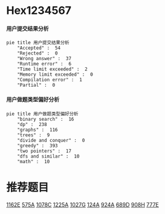 # Hex1234567

<!-- tabs:start -->



#### **用户提交结果分析**

```mermaid
pie title 用户提交结果分析
    "Accepted" :  54
    "Rejected" :  0
    "Wrong answer" :  37
    "Runtime error" :  6
    "Time limit exceeded" :  2
    "Memory limit exceeded" :  0
    "Compilation error" :  1
    "Partial" :  0
```

#### **用户做题类型偏好分析**

```mermaid
pie title 用户做题类型偏好分析
    "binary search" :  16
    "dp" :  238
    "graphs" :  116
    "trees" :  9
    "divide and conquer" :  0
    "greedy" :  393
    "two pointers" :  17
    "dfs and similar" :  10
    "math" :  10
```



<!-- tabs:end -->
# 推荐题目
[1162E](https://codeforces.com/contest/1162/problem/E)
[575A](https://codeforces.com/contest/575/problem/A)
[1078C](https://codeforces.com/contest/1078/problem/C)
[1225A](https://codeforces.com/contest/1225/problem/A)
[1027G](https://codeforces.com/contest/1027/problem/G)
[124A](https://codeforces.com/contest/124/problem/A)
[924A](https://codeforces.com/contest/924/problem/A)
[689D](https://codeforces.com/contest/689/problem/D)
[908H](https://codeforces.com/contest/908/problem/H)
[777E](https://codeforces.com/contest/777/problem/E)
